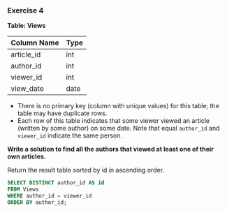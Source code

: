 ### Exercise 4

**Table: Views**

| Column Name | Type    |
|-------------|---------|
| article_id  | int     |
| author_id   | int     |
| viewer_id   | int     |
| view_date   | date    |

- There is no primary key (column with unique values) for this table; the table may have duplicate rows.
- Each row of this table indicates that some viewer viewed an article (written by some author) on some date. Note that equal `author_id` and `viewer_id` indicate the same person.

**Write a solution to find all the authors that viewed at least one of their own articles.**

Return the result table sorted by id in ascending order.

```sql
SELECT DISTINCT author_id AS id
FROM Views
WHERE author_id = viewer_id
ORDER BY author_id;
```